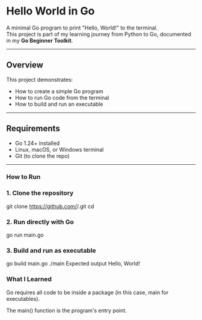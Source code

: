 # Hello World in Go

A minimal Go program to print "Hello, World!" to the terminal.  
This project is part of my learning journey from Python to Go, documented in my **Go Beginner Toolkit**.

---

## Overview
This project demonstrates:
- How to create a simple Go program
- How to run Go code from the terminal
- How to build and run an executable

---

## Requirements
- Go 1.24+ installed  
- Linux, macOS, or Windows terminal  
- Git (to clone the repo)

---

### How to Run

### 1. Clone the repository

  git clone https://github.com/<your-username>/<your-repo>.git
  cd <your-repo>

### 2. Run directly with Go

go run main.go

### 3. Build and run as executable

go build main.go
./main
Expected output
Hello, World!

### What I Learned
Go requires all code to be inside a package (in this case, main for executables).

The main() function is the program's entry point.
